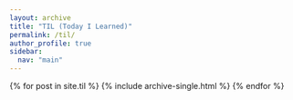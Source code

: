 ```yaml
---
layout: archive
title: "TIL (Today I Learned)"
permalink: /til/
author_profile: true
sidebar:
  nav: "main"
---
```


{% for post in site.til %}
  {% include archive-single.html %}
{% endfor %}
